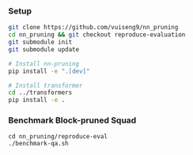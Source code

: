 ### Setup
```bash
git clone https://github.com/vuiseng9/nn_pruning
cd nn_pruning && git checkout reproduce-evaluation
git submodule init
git submodule update

# Install nn-pruning
pip install -e ".[dev]"

# Install transformer
cd ../transformers
pip install -e .
```

### Benchmark Block-pruned Squad
```
cd nn_pruning/reproduce-eval
./benchmark-qa.sh
```